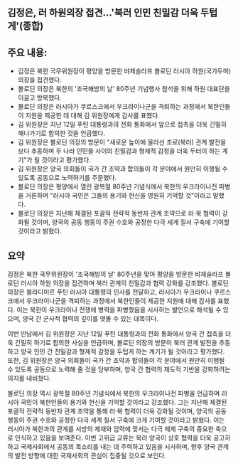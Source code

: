 ## 김정은, 러 하원의장 접견…'북러 인민 친밀감 더욱 두텁게'(종합)

## 주요 내용:
*   김정은 북한 국무위원장이 평양을 방문한 뱌체슬라프 볼로딘 러시아 하원(국가두마) 의장을 접견했다.
*   볼로딘 의장은 북한의 '조국해방의 날' 80주년 기념행사 참석을 위해 하원 대표단을 이끌고 방북했다.
*   볼로딘 의장은 러시아가 쿠르스크에서 우크라이나군을 격퇴하는 과정에서 북한인들이 지원을 제공한 데 대해 김 위원장에게 감사를 표했다.
*   김 위원장은 지난 12일 푸틴 대통령과의 전화 통화에서 앞으로 접촉을 더욱 긴밀히 해나가기로 합의한 것을 언급했다.
*   김 위원장은 볼로딘 의장의 방문이 "새로운 높이에 올라선 조로(북러) 관계 발전을 보다 추동하며 두 나라 인민들 사이의 친밀감과 형제적 감정을 더욱 두터이 하는 계기"가 될 것이라고 평가했다.
*   김 위원장은 양국 의회들이 국가 간 조약과 합의들이 각 분야에서 원만히 이행될 수 있도록 공동으로 노력하기를 주문했다.
*   볼로딘 의장은 평양에서 열린 광복절 80주년 기념식에서 북한의 우크라이나전 파병을 거론하며 "러시아 국민은 그들의 용기와 헌신을 영원히 기억할 것"이라고 말했다.
*   볼로딘 의장은 지난해 체결된 포괄적 전략적 동반자 관계 조약으로 러·북 협력이 강화될 것이며, 양국의 공동 행동이 주권 수호와 공정한 다극 세계 질서 구축에 기여할 것이라고 밝혔다.

## 요약
김정은 북한 국무위원장이 '조국해방의 날' 80주년을 맞아 평양을 방문한 뱌체슬라프 볼로딘 러시아 하원 의장을 접견하며 북러 관계의 친밀감과 협력 강화를 강조했다. 볼로딘 의장은 블라디미르 푸틴 러시아 대통령의 인사를 전달하고, 러시아가 우크라이나 쿠르스크에서 우크라이나군을 격퇴하는 과정에서 북한인들이 제공한 지원에 대해 감사를 표했다. 이는 북한이 우크라이나 전쟁에 병력을 파병했음을 시사하는 발언으로 해석될 수 있으며, 양국 간 군사적 협력의 깊이를 엿볼 수 있는 대목이다.

이번 만남에서 김 위원장은 지난 12일 푸틴 대통령과의 전화 통화에서 양국 간 접촉을 더욱 긴밀히 하기로 합의한 사실을 언급하며, 볼로딘 의장의 방문이 북러 관계 발전을 추동하고 양국 인민 간 친밀감과 형제적 감정을 두텁게 하는 계기가 될 것이라고 평가했다. 또한, 김 위원장은 양국 의회들이 국가 간 조약과 합의들이 각 분야에서 원만히 이행될 수 있도록 공동으로 노력해 줄 것을 당부하며, 양국 간 협력의 제도적 기반을 강화하려는 의지를 내비쳤다.

볼로딘 의장 역시 광복절 80주년 기념식에서 북한의 우크라이나전 파병을 언급하며 러시아 국민이 북한인들의 용기와 헌신을 기억할 것이라고 강조했다. 그는 지난해 체결된 포괄적 전략적 동반자 관계 조약을 통해 러·북 협력이 더욱 강화될 것이며, 양국의 공동 행동이 주권 수호와 공정한 다극 세계 질서 구축에 크게 기여할 것이라고 밝혔다. 이는 러시아가 북한과의 관계를 서방의 제재와 압력에 맞서는 다극 체제 구축의 중요한 축으로 인식하고 있음을 보여준다. 이번 고위급 교류는 북러 양국이 상호 협력을 더욱 공고히 하고 국제사회에서 공동의 목소리를 내는 데 주력하고 있음을 시사하며, 향후 양국 관계의 발전 방향에 대한 국제사회의 관심이 집중될 것으로 보인다.